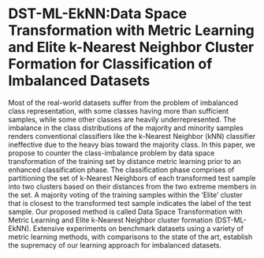 # DST-ML-EkNN:Data Space Transformation with Metric Learning and Elite k-Nearest Neighbor Cluster Formation for Classification of Imbalanced Datasets

Most of the real-world datasets suffer from the problem of imbalanced class representation, with some classes having more than sufficient samples, while some other classes are heavily underrepresented. The imbalance in the class distributions of the majority and minority samples renders conventional classifiers like the k-Nearest Neighbor (kNN) classifier ineffective due to the heavy bias toward the majority class. In this paper, we propose to counter the class-imbalance problem by data space transformation of the training set by distance metric learning prior to an enhanced classification phase. The classification phase comprises of partitioning the set of k-Nearest Neighbors of each transformed test sample into two clusters based on their distances from the two extreme members in the set. A majority voting of the training samples within the ‘Elite’ cluster that is closest to the  transformed test sample indicates the label of the test sample. Our proposed method is called Data Space Transformation with Metric Learning and Elite k-Nearest Neighbor cluster formation (DST-ML-EkNN). Extensive experiments on benchmark datasets using a variety of metric learning methods, with comparisons to the state of the art, establish the supremacy of our learning approach for imbalanced datasets.
